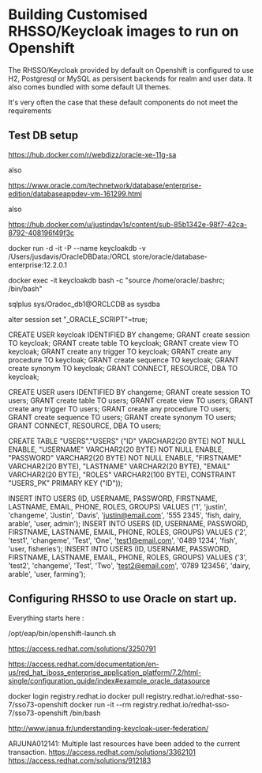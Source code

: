 # Building Customised RHSSO/Keycloak images to run on Openshift

The RHSSO/Keycloak provided by default on Openshift is configured to use H2, Postgresql or MySQL as persisent backends for realm and user data. It also comes bundled with some default UI themes.

It's very often the case that these default components do not meet the requirements



## Test DB setup

https://hub.docker.com/r/webdizz/oracle-xe-11g-sa

also

https://www.oracle.com/technetwork/database/enterprise-edition/databaseappdev-vm-161299.html

also

https://hub.docker.com/u/justindav1s/content/sub-85b1342e-98f7-42ca-8792-408196f49f3c

docker run -d -it -P --name keycloakdb -v /Users/jusdavis/OracleDBData:/ORCL store/oracle/database-enterprise:12.2.0.1

docker exec -it keycloakdb bash -c "source /home/oracle/.bashrc; /bin/bash"

sqlplus sys/Oradoc_db1@ORCLCDB as sysdba

alter session set "_ORACLE_SCRIPT"=true;

CREATE USER keycloak IDENTIFIED BY changeme;
GRANT create session TO keycloak;
GRANT create table TO keycloak;
GRANT create view TO keycloak;
GRANT create any trigger TO keycloak;
GRANT create any procedure TO keycloak;
GRANT create sequence TO keycloak;
GRANT create synonym TO keycloak;
GRANT CONNECT, RESOURCE, DBA TO keycloak;


CREATE USER users IDENTIFIED BY changeme;
GRANT create session TO users;
GRANT create table TO users;
GRANT create view TO users;
GRANT create any trigger TO users;
GRANT create any procedure TO users;
GRANT create sequence TO users;
GRANT create synonym TO users;
GRANT CONNECT, RESOURCE, DBA TO users;

CREATE TABLE "USERS"."USERS"
   ("ID" VARCHAR2(20 BYTE) NOT NULL ENABLE,
	"USERNAME" VARCHAR2(20 BYTE) NOT NULL ENABLE,
	"PASSWORD" VARCHAR2(20 BYTE) NOT NULL ENABLE,
	"FIRSTNAME" VARCHAR2(20 BYTE),
	"LASTNAME" VARCHAR2(20 BYTE),
	"EMAIL" VARCHAR2(20 BYTE),
	"ROLES" VARCHAR2(100 BYTE),
	 CONSTRAINT "USERS_PK" PRIMARY KEY ("ID"));

INSERT INTO USERS (ID, USERNAME, PASSWORD, FIRSTNAME, LASTNAME, EMAIL, PHONE, ROLES, GROUPS) VALUES ('1', 'justin', 'changeme', 'Justin', 'Davis', 'justin@email.com', '555 2345', 'fish, dairy, arable', 'user, admin');
INSERT INTO USERS (ID, USERNAME, PASSWORD, FIRSTNAME, LASTNAME, EMAIL, PHONE, ROLES, GROUPS) VALUES ('2', 'test1', 'changeme', 'Test', 'One', 'test1@email.com', '0489 1234', 'fish', 'user, fisheries');
INSERT INTO USERS (ID, USERNAME, PASSWORD, FIRSTNAME, LASTNAME, EMAIL, PHONE, ROLES, GROUPS) VALUES ('3', 'test2', 'changeme', 'Test', 'Two', 'test2@email.com', '0789 123456', 'dairy, arable', 'user, farming');

## Configuring RHSSO to use Oracle on start up.

Everything starts here :

/opt/eap/bin/openshift-launch.sh


https://access.redhat.com/solutions/3250791

https://access.redhat.com/documentation/en-us/red_hat_jboss_enterprise_application_platform/7.2/html-single/configuration_guide/index#example_oracle_datasource

docker login registry.redhat.io
docker pull registry.redhat.io/redhat-sso-7/sso73-openshift
docker run -it --rm registry.redhat.io/redhat-sso-7/sso73-openshift /bin/bash



http://www.janua.fr/understanding-keycloak-user-federation/

ARJUNA012141: Multiple last resources have been added to the current transaction.
https://access.redhat.com/solutions/3362101
https://access.redhat.com/solutions/912183




